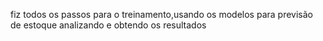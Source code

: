 fiz todos os passos para o treinamento,usando os modelos para previsão de estoque analizando e obtendo os resultados 
